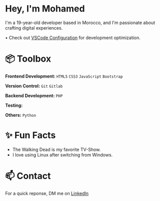 #  Hey, I'm Mohamed
I'm a 19-year-old developer based in Morocco, and I'm passionate about crafting digital experiences.

• Check out <a href="https://github.com/7xmohamed/vscode-settings">VSCode Configuration</a> for development optimization.


# 📦 Toolbox
<strong>Frontend Development: </strong> <code>HTML5</code> <code>CSS3</code> <code>JavaScript</code> <code>Bootstrap</code>

<strong>Version Control:</strong> <code>Git</code> <code>Gitlab</code>

<strong>Backend Development:</strong> <code>PHP</code>

<strong>Testing:</strong>

<strong>Others:</strong> <code>Python</code>


# ✨ Fun Facts
<ul>
  <li>The Walking Dead is my favorite TV-Show.</li>
  <li>I love using Linux after switching from Windows.</li>
</ul>


# 📫 Contact

For a quick reponse, DM me on <a href="www.linkedin.com/in/7xmohamed">LinkedIn</a>

